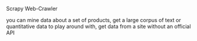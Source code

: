 Scrapy Web-Crawler 

 
you can mine data about a set of products, get a large corpus of text or quantitative data to play around with, get data from a site without an official API
